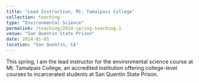 ```yaml
---
title: "Lead Instruction, Mt. Tamalpais College"
collection: teaching
type: "Environmental Science"
permalink: /teaching/2014-spring-teaching-1
venue: "San Quentin State Prison"
date: 2024-01-01
location: "San Quentin, CA"
---
```


This spring, I am the lead instructor for the environmental science course at Mt. Tamalpais College, an accredited institution offering college-level courses to incarcerated students at San Quentin State Prison.
